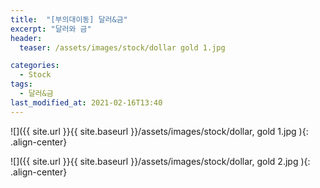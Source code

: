 ```yaml
---
title:  "[부의대이동] 달러&금"
excerpt: "달러와 금"
header:
  teaser: /assets/images/stock/dollar gold 1.jpg

categories:
  - Stock
tags:
  - 달러&금
last_modified_at: 2021-02-16T13:40
---
```



![]({{ site.url }}{{ site.baseurl }}/assets/images/stock/dollar, gold 1.jpg   ){: .align-center} 

![]({{ site.url }}{{ site.baseurl }}/assets/images/stock/dollar, gold 2.jpg   ){: .align-center} 